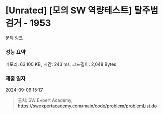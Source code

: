 # [Unrated] [모의 SW 역량테스트] 탈주범 검거 - 1953 

[문제 링크](https://swexpertacademy.com/main/code/problem/problemDetail.do?contestProbId=AV5PpLlKAQ4DFAUq) 

### 성능 요약

메모리: 63,100 KB, 시간: 243 ms, 코드길이: 2,048 Bytes

### 제출 일자

2024-09-06 15:17



> 출처: SW Expert Academy, https://swexpertacademy.com/main/code/problem/problemList.do